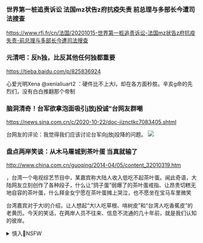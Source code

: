 ### 世界第一桩追责诉讼 法国mz状告z府抗疫失责 前总理与多部长今遭司法搜查
https://www.rfi.fr/cn/法国/20201015-世界第一桩追责诉讼-法国mz状告z府抗疫失责-前总理与多部长今遭司法搜查

### 元清吧：反h独，比反其他任何独都重要
https://tieba.baidu.com/p/825836924

心爱光明Xena
@xenialiuart2
：硬件比不上大l，却在各方面秒胜。辛亥g命的先烈们，没有白白推翻那个帝制

### 脑洞清奇！台军欲拿泡面吸引j放j投诚”台网友群嘲
https://news.sina.com.cn/c/2020-10-22/doc-iiznctkc7083405.shtml

台网友的评论：我觉得我们应该讨论台军向j放j投降的问题。
![](https://n.sinaimg.cn/news/crawl/487/w420h67/20201022/3e97-kavypmq4018876.jpg)

### 盘点两岸笑谈：从木马屠城到茶叶蛋 当真就输了
http://www.china.com.cn/guoqing/2014-04/05/content_32010319.htm

，台湾一个电视综艺节目中，某嘉宾称大陆人收入低吃不起茶叶蛋。闻此奇语，大陆网友立刻创作了各种段子，什么让“鸽子蛋”弱爆了的茶叶蛋戒指、让昂贵切糕无地自容的茶叶蛋，什么拜金女宁愿在茶叶蛋摊上哭泣，也不愿坐在宝马车里微笑

台湾嘉宾对于大l的介绍，让人想起“大l人吃草根、啃树皮”和“台湾人吃香蕉皮”的老黄历。今天的笑话，在两岸人员不往来、信息不流通的几十年前，就是我们认知的彼岸。

<details><summary>慎入🔞NSFW</summary>

Not Safe For Work
![](https://upload.wikimedia.org/wikipedia/commons/thumb/d/d3/Biohazard_Symbol_Specification.png/210px-Biohazard_Symbol_Specification.png)

<details><summary><b>风险自理Use At Your Own Risk🈲</summary>

### xjp下令“备战h二代zg将领对他很不爽(图
https://www.6parknews.com/newspark/view.php?app=news&act=view&nid=444974

王j涛说，「能打仗的将领都是有个性的，不愿意搞z治忠诚这一套」，过去xjp进行「部队q洗」，让这些将领了解到「「不听话的还要被xjpq洗。
且xjp为了建立自己的人脉，曾任福建省长的他后来提拔的j人，有一半先前都隶属于厦门部队。

王jt强调，厦门部队「是乙类集团军」，
「这些人打不了仗，只能给xjp看家。

</details>
</details>
